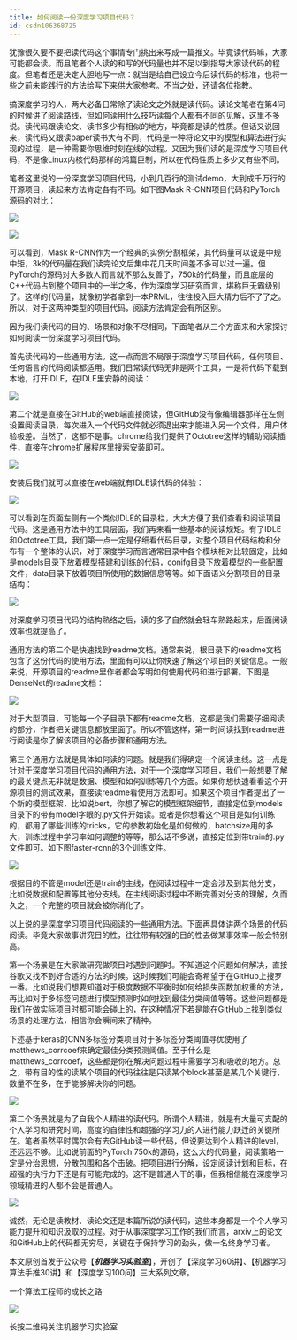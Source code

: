 ```yaml
---
title: 如何阅读一份深度学习项目代码？
id: csdn106368725
---
```


犹豫很久要不要把读代码这个事情专门挑出来写成一篇推文。毕竟读代码嘛，大家可能都会读。而且笔者个人读的和写的代码量也并不足以到指导大家读代码的程度。但笔者还是决定大胆地写一点：就当是给自己设立今后读代码的标准，也将一些之前未能践行的方法给写下来供大家参考。不当之处，还请各位指教。

搞深度学习的人，两大必备日常除了读论文之外就是读代码。读论文笔者在第4问的时候讲了阅读路线，但如何读用什么技巧读每个人都有不同的见解，这里不多说。读代码跟读论文、读书多少有相似的地方，毕竟都是读的性质。但话又说回来，读代码又跟读paper读书大有不同，代码是一种将论文中的模型和算法进行实现的过程，是一种需要你思维时刻在线的过程。又因为我们读的是深度学习项目代码，不是像Linux内核代码那样的鸿篇巨制，所以在代码性质上多少又有些不同。

笔者这里说的一份深度学习项目代码，小到几百行的测试demo，大到成千万行的开源项目，读起来方法肯定各有不同。如下图Mask R-CNN项目代码和PyTorch源码的对比：

![](../img/49a1617d35d7467ed5d5eeb75809a80c.png)

![](../img/9f6085fa65c52fa88b134d72e8f5d1f2.png)

可以看到，Mask R-CNN作为一个经典的实例分割框架，其代码量可以说是中规中矩，3k的代码量在我们读完论文后集中花几天时间差不多可以过一遍。但PyTorch的源码对大多数人而言就不那么友善了，750k的代码量，而且底层的C++代码占到整个项目中的一半之多，作为深度学习研究而言，堪称巨无霸级别了。这样的代码量，就像初学者拿到一本PRML，往往投入巨大精力后不了了之。所以，对于这两种类型的项目代码，阅读方法肯定会有所区别。

因为我们读代码的目的、场景和对象不尽相同，下面笔者从三个方面来和大家探讨如何阅读一份深度学习项目代码。

首先读代码的一些通用方法。这一点而言不局限于深度学习项目代码，任何项目、任何语言的代码阅读都适用。我们日常读代码无非是两个工具，一是将代码下载到本地，打开IDLE，在IDLE里安静的阅读：

![](../img/5afcf282030471ced3684f781c422f91.png)

第二个就是直接在GitHub的web端直接阅读，但GitHub没有像编辑器那样在左侧设置阅读目录，每次进入一个代码文件就必须退出来才能进入另一个文件，用户体验极差。当然了，这都不是事。chrome给我们提供了Octotree这样的辅助阅读插件，直接在chrome扩展程序里搜索安装即可。

![](../img/5199a07145d36a4724fd4c4fa02edf35.png)

安装后我们就可以直接在web端就有IDLE读代码的体验：

![](../img/79748218b5739663cfbf0f37e4616be0.png)

可以看到在页面左侧有一个类似IDLE的目录栏，大大方便了我们查看和阅读项目代码。这是通用方法中的工具层面，我们再来看一些基本的阅读规矩。有了IDLE和Octotree工具，我们第一点一定是仔细看代码目录，对整个项目代码结构和分布有一个整体的认识，对于深度学习而言通常目录中各个模块相对比较固定，比如是models目录下放着模型搭建和训练的代码，conifg目录下放着模型的一些配置文件，data目录下放着项目所使用的数据信息等等。如下面语义分割项目的目录结构：

![](../img/bc8b89beb9999ce37ac45b3e66312fd1.png)

对深度学习项目代码的结构熟络之后，读的多了自然就会轻车熟路起来，后面阅读效率也就提高了。

通用方法的第二个是快速找到readme文档。通常来说，根目录下的readme文档包含了这份代码的使用方法，里面有可以让你快速了解这个项目的关键信息。一般来说，开源项目的readme里作者都会写明如何使用代码和进行部署。下图是DenseNet的readme文档：

![](../img/c6026d2445ea10017aeae63d7697858b.png)

对于大型项目，可能每一个子目录下都有readme文档，这都是我们需要仔细阅读的部分，作者把关键信息都放里面了。所以不管这样，第一时间读找到readme进行阅读是你了解该项目的必备步骤和通用方法。

第三个通用方法就是具体如何读的问题。就是我们得确定一个阅读主线。这一点是针对于深度学习项目代码的通用方法，对于一个深度学习项目，我们一般想要了解的最关键点无非就是数据、模型和如何训练等几个方面。如果你想快速看看这个开源项目的测试效果，直接读readme看使用方法即可。如果这个项目作者提出了一个新的模型框架，比如说bert，你想了解它的模型框架细节，直接定位到models目录下的带有model字眼的.py文件开始读。或者是你想看这个项目是如何训练的，都用了哪些训练的tricks，它的参数初始化是如何做的，batchsize用的多大，训练过程中学习率如何调整的等等，那么话不多说，直接定位到带train的.py文件即可。如下图faster-rcnn的3个训练文件。

![](../img/786d15fe5594e8283e2e943a0a0be5f3.png)

根据目的不管是model还是train的主线，在阅读过程中一定会涉及到其他分支，比如说数据和配置等其他分支线。在主线阅读过程中不断完善对分支的理解，久而久之，一个完整的项目就会被你消化了。

以上说的是深度学习项目代码阅读的一些通用方法。下面再具体讲两个场景的代码阅读。毕竟大家做事讲究目的性，往往带有较强的目的性去做某事效率一般会特别高。

第一个场景是在大家做研究做项目时遇到问题时。不知道这个问题如何解决，直接谷歌又找不到好合适的方法的时候。这时候我们可能会寄希望于在GitHub上搜罗一番。比如说我们想要知道对于极度数据不平衡时如何给损失函数加权重的方法，再比如对于多标签问题进行模型预测时如何找到最佳分类阈值等等。这些问题都是我们在做实际项目时都可能会碰上的，在这种情况下若是能在GitHub上找到类似场景的处理方法，相信你会瞬间来了精神。

下述基于keras的CNN多标签分类项目对于多标签分类阈值寻优使用了matthews_corrcoef来确定最佳分类预测阈值。至于什么是matthews_corrcoef，这些都是你在解决问题过程中需要学习和吸收的地方。总之，带有目的性的读某个项目的代码往往是只读某个block甚至是某几个关键行，数量不在多，在于能够解决你的问题。

![](../img/a81afbefd371b2bc1b97564a818617c2.png)

第二个场景就是为了自我个人精进的读代码。所谓个人精进，就是有大量可支配的个人学习和研究时间，高度的自律性和超强的学习力的人进行能力跃迁的关键所在。笔者虽然平时偶尔会有去GitHub读一些代码，但说要达到个人精进的level，还远远不够。比如说前面的PyTorch 750k的源码，这么大的代码量，阅读策略一定是分治思想，分散包围和各个击破。把项目进行分解，设定阅读计划和目标，在超强的执行力下还是有可能完成的。这不是普通人干的事，但我相信能在深度学习领域精进的人都不会是普通人。

![](../img/46445beac27f2243828ba3fdc37e6480.png)

诚然，无论是读教材、读论文还是本篇所说的读代码，这些本身都是一个个人学习能力提升和知识汲取的过程。对于从事深度学习工作的我们而言，arxiv上的论文和GitHub上的代码都无穷尽，关键在于保持学习的劲头，做一名终身学习者。

本文原创首发于公众号【***机器学习实验室***】，开创了【深度学习60讲】、【机器学习算法手推30讲】和【深度学习100问】三大系列文章。

一个算法工程师的成长之路

![](../img/17e61fcff30bcbf28532408765ee38c2.png)

长按二维码关注机器学习实验室